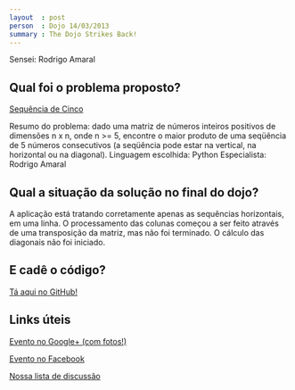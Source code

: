 ```yaml
---
layout  : post
person  : Dojo 14/03/2013
summary : The Dojo Strikes Back!
---
```

Sensei: Rodrigo Amaral

## Qual foi o problema proposto?

[Sequência de Cinco](http://dojopuzzles.com/problemas/exibe/sequencia-de-cinco/)

Resumo do problema: dado uma matriz de números inteiros positivos de dimensões n x n, onde n >= 5, encontre o maior produto de uma seqüência de 5 números consecutivos (a seqüência pode estar na vertical, na horizontal ou na diagonal).
Linguagem escolhida: Python
Especialista: Rodrigo Amaral

## Qual a situação da solução no final do dojo?

A aplicação está tratando corretamente apenas as sequências horizontais, em uma linha. O processamento das colunas começou a ser feito através de uma transposição da matriz, mas não foi terminado. O cálculo das diagonais não foi iniciado.

## E cadê o código?

[Tá aqui no GitHub!](https://github.com/dojo-se/sequencia_de_5)

## Links úteis

[Evento no Google+ (com fotos!)](https://plus.google.com/events/c69kvlmh7dhrlvdnqdhnom4po0g?authkey=CNX47bjI76S4Wg)

[Evento no Facebook](https://www.facebook.com/events/516311948407925/)

[Nossa lista de discussão](https://groups.google.com/forum/?fromgroups#!forum/dojo-se)
